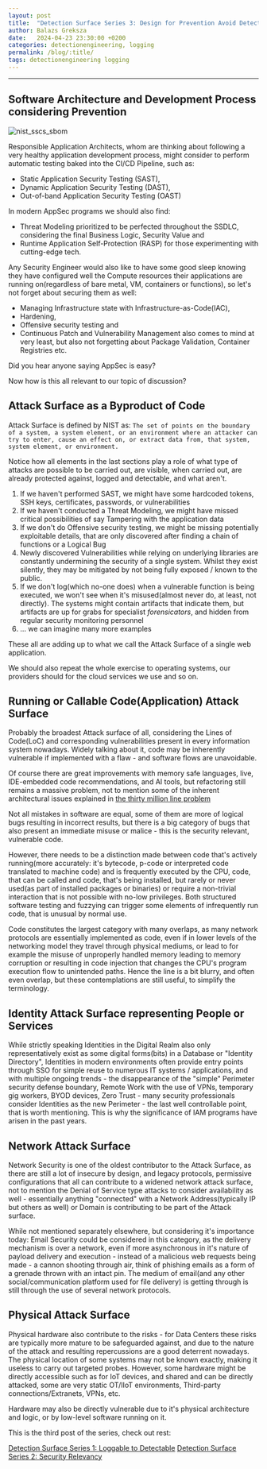 ```yaml
---
layout: post
title:  "Detection Surface Series 3: Design for Prevention Avoid Detecting Entirely"
author: Balazs Greksza
date:   2024-04-23 23:30:00 +0200
categories: detectionengineering, logging
permalink: /blog/:title/
tags: detectionengineering logging
---
```


--------------------
Software Architecture and Development Process considering Prevention
--------------------
![nist_sscs_sbom]({{urlimg}}/assets/img/nist_guidance_software_supply_chain_security.png)

Responsible Application Architects, whom are thinking about following a very healthy application development process, might consider to perform automatic testing baked into the CI/CD Pipeline, such as:
- Static Application Security Testing (SAST), 
- Dynamic Application Security Testing (DAST), 
- Out-of-band Application Security Testing (OAST)

In modern AppSec programs we should also find:
- Threat Modeling prioritized to be perfected throughout the SSDLC, considering the final Business Logic, Security Value and
- Runtime Application Self-Protection (RASP) for those experimenting with cutting-edge tech.

Any Security Engineer would also like to have some good sleep knowing they have configured well the Compute resources their applications are running on(regardless of bare metal, VM, containers or functions), so let's not forget about securing them as well:
- Managing Infrastructure state with Infrastructure-as-Code(IAC), 
- Hardening,
- Offensive security testing and
- Continuous Patch and Vulnerability Management also comes to mind at very least, but also not forgetting about Package Validation, Container Registries etc.

Did you hear anyone saying AppSec is easy? 

Now how is this all relevant to our topic of discussion?


Attack Surface as a Byproduct of Code
--------------------

Attack Surface is defined by NIST as: `The set of points on the boundary of a system, a system element, or an environment where an attacker can try to enter, cause an effect on, or extract data from, that system, system element, or environment.`

Notice how all elements in the last sections play a role of what type of attacks are possible to be carried out, are visible, when carried out, are already protected against, logged and detectable, and what aren't.

1. If we haven't performed SAST, we might have some hardcoded tokens, SSH keys, certificates, passwords, or vulnerabilities
2. If we haven't conducted a Threat Modeling, we might have missed critical possibilities of say Tampering with the application data
3. If we don't do Offensive security testing, we might be missing potentially exploitable details, that are only discovered after finding a chain of functions or a Logical Bug
4. Newly discovered Vulnerabilities while relying on underlying libraries are constantly undermining the security of a single system. Whilst they exist silently, they may be mitigated by not being fully exposed / known to the public.
5. If we don't log(which no-one does) when a vulnerable function is being executed, we won't see when it's misused(almost never do, at least, not directly). The systems might contain artifacts that indicate them, but artifacts are up for grabs for specialist *forensicators*, and hidden from regular security monitoring personnel
6. … we can imagine many more examples 

These all are adding up to what we call the Attack Surface of a single web application.

We should also repeat the whole exercise to operating systems, our providers should for the cloud services we use and so on.

Running or Callable Code(Application) Attack Surface
--------------------

Probably the broadest Attack surface of all, considering the Lines of Code(LoC) and corresponding vulnerabilities present in every information system nowadays. Widely talking about it, code may be inherently vulnerable if implemented with a flaw - and software flows are unavoidable. 

Of course there are great improvements with memory safe languages, live, IDE-embedded code recommendations, and AI tools, but refactoring still remains a massive problem, not to mention some of the inherent architectural issues explained in [the thirty million line problem](https://www.summarize.tech/youtube.com/watch?v=kZRE7HIO3vk)

Not all mistakes in software are equal, some of them are more of logical bugs resulting in incorrect results, but there is a big category of bugs that also present an immediate misuse or malice - this is the security relevant, vulnerable code.

However, there needs to be a distinction made between code that's actively running(more accurately: it's bytecode, p-code or interpreted code translated to machine code) and is frequently executed by the CPU, code, that can be called and code, that's being installed, but rarely or never used(as part of installed packages or binaries) or require a non-trivial interaction that is not possible with no-low privileges. Both structured software testing and fuzzying can trigger some elements of infrequently run code, that is unusual by normal use.

Code constitutes the largest category with many overlaps, as many network protocols are essentially implemented as code, even if in lower levels of the networking model they travel through physical mediums, or lead to for example the misuse of unproperly handled memory leading to memory corruption or resulting in code injection that changes the CPU's program execution flow to unintended paths. Hence the line is a bit blurry, and often even overlap, but these contemplations are still useful, to simplify the terminology.  


Identity Attack Surface representing People or Services
--------------------

While strictly speaking Identities in the Digital Realm also only representatively exist as some digital forms(bits) in a Database or "Identity Directory", Identities in modern environments often provide entry points through SSO for simple reuse to numerous IT systems / applications, and with multiple ongoing trends - the disappearance of the "simple" Perimeter security defense boundary, Remote Work with the use of VPNs, temporary gig workers, BYOD devices, Zero Trust - many security professionals consider Identities as the new Perimeter - the last well controllable point, that is worth mentioning. This is why the significance of IAM programs have arisen in the past years.

Network Attack Surface
--------------------

Network Security is one of the oldest contributor to the Attack Surface, as there are still a lot of insecure by design, and legacy protocols, permissive configurations that all can contribute to a widened network attack surface, not to mention the Denial of Service type attacks to consider availability as well - essentially anything "connected" with a Network Address(typically IP but others as well) or Domain is contributing to be part of the Attack surface.

While not mentioned separately elsewhere, but considering it's importance today: Email Security could be considered in this category, as the delivery mechanism is over a network, even if more asynchronous in it's nature of payload delivery and execution - instead of a malicious web requests being made - a cannon shooting through air, think of phishing emails as a form of a grenade thrown with an intact pin. The medium of email(and any other social/communication platform used for file delivery) is getting through is still through the use of several network protocols.

Physical Attack Surface
--------------------

Physical hardware also contribute to the risks - for Data Centers these risks are typically more mature to be safeguarded against, and due to the nature of the attack and resulting repercussions are a good deterrent nowadays. The physical location of some systems may not be known exactly, making it useless to carry out targeted probes. However, some hardware might be directly accessible such as for IoT devices, and shared and can be directly attacked, some are very static OT/IIoT environments, Third-party connections/Extranets, VPNs, etc.

Hardware may also be directly vulnerable due to it's physical architecture and logic, or by low-level software running on it.

This is the third post of the series, check out rest:

[Detection Surface Series 1: Loggable to Detectable](https://inverze.io/blog/detection-surface-series-loggable-to-detectable/)
[Detection Surface Series 2: Security Relevancy](https://inverze.io/blog/detection-surface-series-security-relevancy/)
